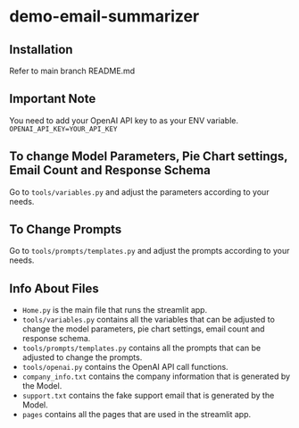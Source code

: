 # demo-email-summarizer

## Installation ##
Refer to main branch README.md

## Important Note 
You need to add your OpenAI API key to as your ENV variable.
``` OPENAI_API_KEY=YOUR_API_KEY```

## To change Model Parameters, Pie Chart settings, Email Count and Response Schema ##
Go to `tools/variables.py` and adjust the parameters according to your needs.

## To Change Prompts
Go to `tools/prompts/templates.py` and adjust the prompts according to your needs.

## Info About Files
- `Home.py` is the main file that runs the streamlit app.
- `tools/variables.py` contains all the variables that can be adjusted to change the model parameters, pie chart settings, email count and response schema.
- `tools/prompts/templates.py` contains all the prompts that can be adjusted to change the prompts.
- `tools/openai.py` contains the OpenAI API call functions.
- `company_info.txt` contains the company information that is generated by the Model.
- `support.txt` contains the fake support email that is generated by the Model.
- `pages` contains all the pages that are used in the streamlit app.